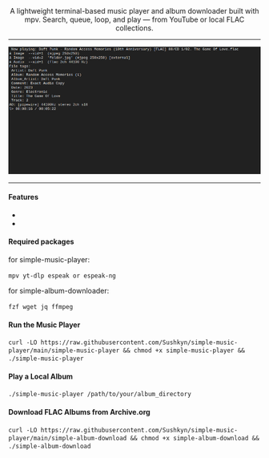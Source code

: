 <div align="center">
A lightweight terminal-based music player and album downloader built with mpv.
Search, queue, loop, and play — from YouTube or local FLAC collections.

---

![Description](example.png)
</div>

---
#### Features
 
 - 
 - 
#### Required packages
for simple-music-player:

`mpv yt-dlp espeak or espeak-ng`

for simple-album-downloader:

`fzf wget jq ffmpeg`
    
#### Run the Music Player
```
curl -LO https://raw.githubusercontent.com/Sushkyn/simple-music-player/main/simple-music-player && chmod +x simple-music-player && ./simple-music-player
```
#### Play a Local Album
```
./simple-music-player /path/to/your/album_directory
```
#### Download FLAC Albums from Archive.org
```
curl -LO https://raw.githubusercontent.com/Sushkyn/simple-music-player/main/simple-album-download && chmod +x simple-album-download && ./simple-album-download
```
